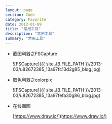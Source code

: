 ```yaml
---
layout: page
section: Code
category: Favorite
date: 2012-01-09
title: "常用工具"
description: "常用工具"
summary: "常用工具"
---
```

 
-   截图利器之FSCapture

    ![FSCapture]({{ site.JB.FILE_PATH }}/2013-03/u82672385_13a97fc13d2g85_blog.jpg)

-   取色利器之colorpix

    ![FSCapture]({{ site.JB.FILE_PATH }}/2013-03/u82672385_13a97fefa30g86_blog.jpg)

-   在线画图

    [https://www.draw.io/](https://www.draw.io/)

